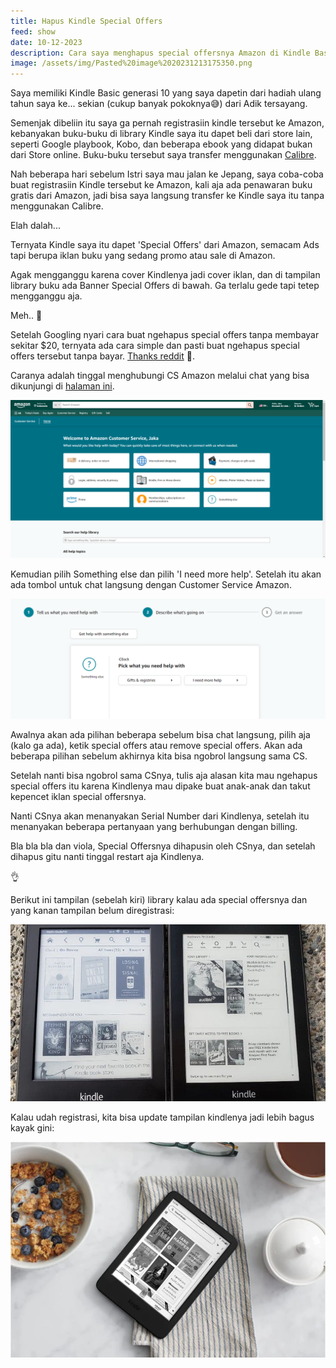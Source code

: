```yaml
---
title: Hapus Kindle Special Offers
feed: show
date: 10-12-2023
description: Cara saya menghapus special offersnya Amazon di Kindle Basic saya.
image: /assets/img/Pasted%20image%2020231213175350.png
---
```

Saya memiliki Kindle Basic generasi 10 yang saya dapetin dari hadiah ulang tahun saya ke... sekian (cukup banyak pokoknya😅) dari Adik tersayang. 

Semenjak dibeliin itu saya ga pernah registrasiin kindle tersebut ke Amazon, kebanyakan buku-buku di library Kindle saya itu dapet beli dari store lain, seperti Google playbook, Kobo, dan beberapa ebook yang didapat bukan dari Store online. Buku-buku tersebut saya transfer menggunakan [Calibre](https://calibre-ebook.com/). 

Nah beberapa hari sebelum Istri saya mau jalan ke Jepang, saya coba-coba buat registrasiin Kindle tersebut ke Amazon, kali aja ada penawaran buku gratis dari Amazon, jadi bisa saya langsung transfer ke Kindle saya itu tanpa menggunakan Calibre.

Elah dalah... 

Ternyata Kindle saya itu dapet 'Special Offers' dari Amazon, semacam Ads tapi berupa iklan buku yang sedang promo atau sale di Amazon. 

Agak mengganggu karena cover Kindlenya jadi cover iklan, dan di tampilan library buku ada Banner Special Offers di bawah. Ga terlalu gede tapi tetep mengganggu aja. 

Meh.. 🤬

Setelah Googling nyari cara buat ngehapus special offers tanpa membayar sekitar $20, ternyata ada cara simple dan pasti buat ngehapus special offers tersebut tanpa bayar. [Thanks reddit](https://old.reddit.com/r/kindle/comments/8qx742/removing_ads_the_easy_way/) 🫣.

Caranya adalah tinggal menghubungi CS Amazon melalui chat yang bisa dikunjungi di [halaman ini](https://www.amazon.com/hz/contact-us/foresight/hubgateway).

![](assets/img/Pasted%20image%2020231210001812.png)

Kemudian pilih Something else dan pilih 'I need more help'. Setelah itu akan ada tombol untuk chat langsung dengan Customer Service Amazon. 

![](assets/img/Pasted%20image%2020231210001906.png)

Awalnya akan ada pilihan beberapa sebelum bisa chat langsung, pilih aja (kalo ga ada), ketik special offers atau remove special offers. Akan ada beberapa pilihan sebelum akhirnya kita bisa ngobrol langsung sama CS. 

Setelah nanti bisa ngobrol sama CSnya, tulis aja alasan kita mau ngehapus special offers itu karena Kindlenya mau dipake buat anak-anak dan takut kepencet iklan special offersnya.

Nanti CSnya akan menanyakan Serial Number dari Kindlenya, setelah itu menanyakan beberapa pertanyaan yang berhubungan dengan billing. 

Bla bla bla dan viola, Special Offersnya dihapusin oleh CSnya, dan setelah dihapus gitu nanti tinggal restart aja Kindlenya. 

👌

Berikut ini tampilan (sebelah kiri) library kalau ada special offersnya dan yang kanan tampilan belum diregistrasi:

![](assets/img/Pasted%20image%2020231213175038.png)

Kalau udah registrasi, kita bisa update tampilan kindlenya jadi lebih bagus kayak gini:

![](assets/img/Pasted%20image%2020231213175350.png)
